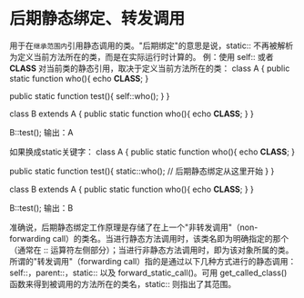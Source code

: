 # 后期静态绑定、转发调用

用于在`继承范围内`引用静态调用的类。"后期绑定"的意思是说，static:: 不再被解析为定义当前方法所在的类，而是在实际运行时计算的。
例：使用 self:: 或者 __CLASS__ 对当前类的静态引用，取决于定义当前方法所在的类： 
class A {
  public static function who(){
    echo __CLASS__;
  }
  
  public static function test(){
    self::who();
  }
}

class B extends A {
  public static function who(){
    echo __CLASS__;
  }
}

B::test();
输出：A

如果换成static关键字：
class A {
  public static function who(){
    echo __CLASS__;
  }
 
  public static function test(){
    static::who(); // 后期静态绑定从这里开始
  }
}

class B extends A {
  public static function who(){
    echo __CLASS__;
  }
}

B::test();
输出：B

准确说，后期静态绑定工作原理是存储了在上一个"非转发调用"（non-forwarding call）的类名。当进行静态方法调用时，该类名即为明确指定的那个（通常在 :: 运算符左侧部分）；当进行非静态方法调用时，即为该对象所属的类。
所谓的"转发调用"（forwarding call）指的是通过以下几种方式进行的静态调用：self::，parent::，static:: 以及 forward_static_call()。可用 get_called_class() 函数来得到被调用的方法所在的类名，static:: 则指出了其范围。